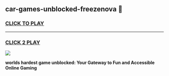 
## car-games-unblocked-freezenova 👋
<h3>
<a href="https://premium.freeplayer.one?title=car-games-unblocked-freezenova&ref=14F">CLICK TO PLAY</a></h3>
<hr>

<h3>
<a href="https://premium.freeplayer.one?title=car-games-unblocked-freezenova&ref=14F">CLICK 2 PLAY</a>
  
</h3>

<a href="https://premium.freeplayer.one?title=car-games-unblocked-freezenova&ref=12F/"><img src="https://clearcache.store/games.png"></a>


**worlds hardest game unblocked: Your Gateway to Fun and Accessible Online Gaming**
